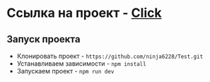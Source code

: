 # Ссылка на проект - [Click](https://test-murex-nine-11.vercel.app/)
## Запуск проекта

- Клонировать проект - `https://github.com/ninja6228/Test.git`
- Устанавливаем зависимости - `npm install`
- Запускаем проект - `npm run dev`
